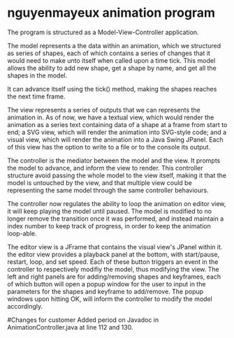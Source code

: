 # nguyenmayeux animation program

The program is structured as a Model-View-Controller application.

The model represents a the data within an animation, which we structured as series of shapes, each of which contains a series of changes that it would need to make unto itself when called upon a time tick. This model allows the ability to add new shape, get a shape by name, and get all the shapes in the model. 

It can advance itself using the tick() method, making the shapes reaches the next time frame.

The view represents a series of outputs that we can represents the animation in. As of now, we have a textual view, which would render the animation as a series text containing data of a shape at a frame from start to end; a SVG view, which will render the animation into SVG-style code; and a visual view, which will render the animation into a Java Swing JPanel. Each of this view has the option to write to a file or to the console its output.

The controller is the mediator between the model and the view. It prompts the model to advance, and inform the view to render. This controller structure avoid passing the whole model to the view itself, making it that the model is untouched by the view, and that multiple view could be representing the same model through the same controller behaviours.

The controller now regulates the ability to loop the animation on editor view, it will keep playing the model until paused. The model is modified to no longer remove the transition once it was performed, and instead maintain a index number to keep track of progress, in order to keep the animation loop-able.

The editor view is a JFrame that contains the visual view's JPanel within it. the editor view provides a playback panel at the bottom, with start/pause, restart, loop, and set speed. Each of these button triggers an event in the controller to respectively modifiy the model, thus modifying the view. The left and right panels are for adding/removing shapes and keyframes, each of which button will open a popup window for the user to input in the parameters for the shapes and keyframe to add/remove. The popup windows upon hitting OK, will inform the controller to modify the model accordingly.

#Changes for customer
Added period on Javadoc in AnimationController.java at line 112 and 130.